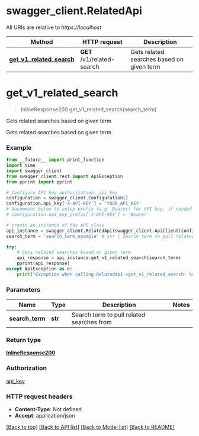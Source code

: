 # swagger_client.RelatedApi

All URIs are relative to *https://localhost*

Method | HTTP request | Description
------------- | ------------- | -------------
[**get_v1_related_search**](RelatedApi.md#get_v1_related_search) | **GET** /v1/related-search | Gets related searches based on given term


# **get_v1_related_search**
> InlineResponse200 get_v1_related_search(search_term)

Gets related searches based on given term

Gets related searches based on given term

### Example
```python
from __future__ import print_function
import time
import swagger_client
from swagger_client.rest import ApiException
from pprint import pprint

# Configure API key authorization: api_key
configuration = swagger_client.Configuration()
configuration.api_key['X-API-KEY'] = 'YOUR_API_KEY'
# Uncomment below to setup prefix (e.g. Bearer) for API key, if needed
# configuration.api_key_prefix['X-API-KEY'] = 'Bearer'

# create an instance of the API class
api_instance = swagger_client.RelatedApi(swagger_client.ApiClient(configuration))
search_term = 'search_term_example' # str | Search term to pull related searches from

try:
    # Gets related searches based on given term
    api_response = api_instance.get_v1_related_search(search_term)
    pprint(api_response)
except ApiException as e:
    print("Exception when calling RelatedApi->get_v1_related_search: %s\n" % e)
```

### Parameters

Name | Type | Description  | Notes
------------- | ------------- | ------------- | -------------
 **search_term** | **str**| Search term to pull related searches from | 

### Return type

[**InlineResponse200**](InlineResponse200.md)

### Authorization

[api_key](../README.md#api_key)

### HTTP request headers

 - **Content-Type**: Not defined
 - **Accept**: application/json

[[Back to top]](#) [[Back to API list]](../README.md#documentation-for-api-endpoints) [[Back to Model list]](../README.md#documentation-for-models) [[Back to README]](../README.md)

